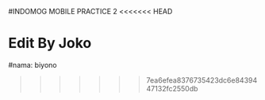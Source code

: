 #INDOMOG MOBILE PRACTICE 2
<<<<<<< HEAD

Edit By Joko
=======
#nama: biyono
>>>>>>> 7ea6efea8376735423dc6e8439447132fc2550db
